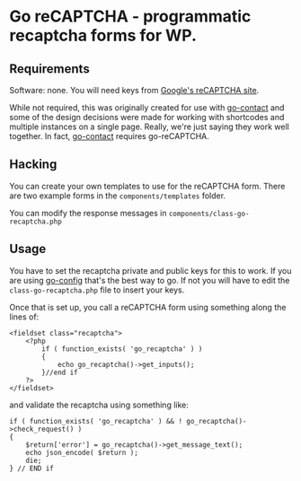 Go reCAPTCHA - programmatic recaptcha forms for WP.
===

Requirements
---
Software: none. You will need keys from [Google's reCAPTCHA site](https://www.google.com/recaptcha/).

While not required, this was originally created for use with [go-contact](https://github.com/GigaOM/go-contact) and some of the design decisions were made for working with shortcodes and multiple instances on a single page. Really, we're just saying they work well together. In fact, [go-contact](https://github.com/GigaOM/go-contact) requires go-reCAPTCHA.

Hacking
---
You can create your own templates to use for the reCAPTCHA form. There are two example forms in the `components/templates` folder.

You can modify the response messages in `components/class-go-recaptcha.php`

Usage
---
You have to set the recaptcha private and public keys for this to work. If you are using [go-config](https://github.com/GigaOM/go-config) that's the best way to go. If not you will have to edit the `class-go-recaptcha.php` file to insert your keys.

Once that is set up, you call a reCAPTCHA form using something along the lines of:
```
<fieldset class="recaptcha">
	<?php
		if ( function_exists( 'go_recaptcha' ) )
		{
    		echo go_recaptcha()->get_inputs();
		}//end if
	?>
</fieldset>
```

and validate the recaptcha using something like:
```
if ( function_exists( 'go_recaptcha' ) && ! go_recaptcha()->check_request() )
{
	$return['error'] = go_recaptcha()->get_message_text();
	echo json_encode( $return );
	die;
} // END if
```